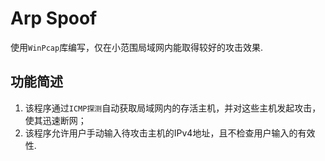 # Arp Spoof
使用`WinPcap`库编写，仅在小范围局域网内能取得较好的攻击效果.

## 功能简述
1. 该程序通过`ICMP探测`自动获取局域网内的存活主机，并对这些主机发起攻击，使其迅速断网；
2. 该程序允许用户手动输入待攻击主机的IPv4地址，且不检查用户输入的有效性.

